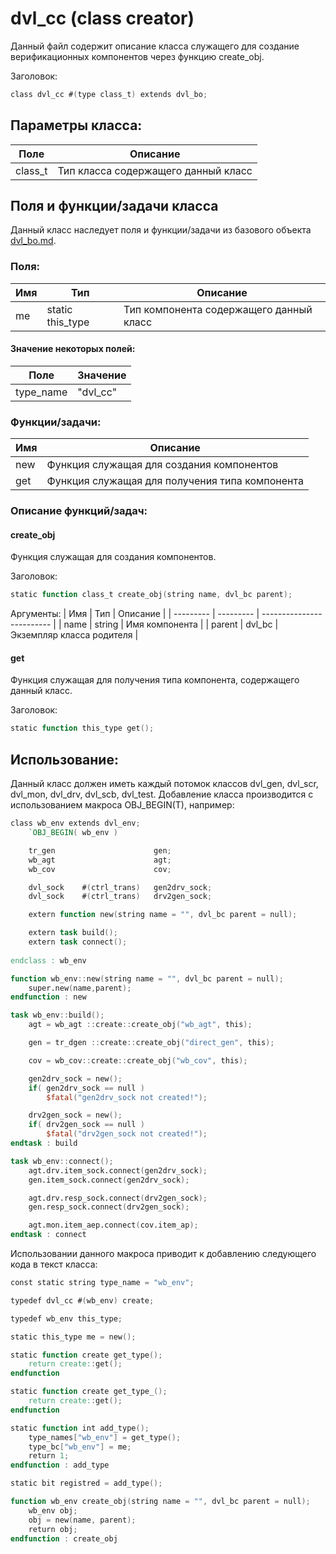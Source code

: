 # dvl_cc (class creator)
Данный файл содержит описание класса служащего для создание верификационных компонентов через функцию create_obj.

Заголовок:
```Verilog
class dvl_cc #(type class_t) extends dvl_bo;
```

## Параметры класса:

| Поле      | Описание                              |
| --------- | ------------------------------------- |
| class_t   | Тип класса содержащего данный класс   |

## Поля и функции/задачи класса

Данный класс наследует поля и функции/задачи из базового объекта [dvl_bo.md](dvl_bo.md).

### Поля:
| Имя   | Тип               | Описание                                  |
| ----- | ----------------- | ----------------------------------------- |
| me    | static this_type  | Тип компонента содержащего данный класс   |

#### Значение некоторых полей:

| Поле      | Значение  |
| --------- | --------- |
| type_name | "dvl_cc"  |

### Функции/задачи:
| Имя       | Описание                                          |
| --------- | ------------------------------------------------- |
| new       | Функция служащая для создания компонентов         |
| get       | Функция служащая для получения типа компонента    |

### Описание функций/задач:

#### create_obj
Функция служащая для создания компонентов.

Заголовок:
```Verilog
static function class_t create_obj(string name, dvl_bc parent);
```

Аргументы:
| Имя       | Тип       | Описание                  |
| --------- | --------- | ------------------------- |
| name      | string    | Имя компонента            |
| parent    | dvl_bc    | Экземпляр класса родителя |

#### get
Функция служащая для получения типа компонента, содержащего данный класс.

Заголовок:
```Verilog
static function this_type get();
```

## Использование:

Данный класс должен иметь каждый потомок классов dvl_gen, dvl_scr, dvl_mon, dvl_drv, dvl_scb, dvl_test. Добавление класса производится с использованием макроса OBJ_BEGIN(T), например:

```Verilog
class wb_env extends dvl_env;
    `OBJ_BEGIN( wb_env )

    tr_gen                      gen;
    wb_agt                      agt;
    wb_cov                      cov;

    dvl_sock    #(ctrl_trans)   gen2drv_sock;
    dvl_sock    #(ctrl_trans)   drv2gen_sock;

    extern function new(string name = "", dvl_bc parent = null);

    extern task build();
    extern task connect();
    
endclass : wb_env

function wb_env::new(string name = "", dvl_bc parent = null);
    super.new(name,parent);
endfunction : new

task wb_env::build();
    agt = wb_agt ::create::create_obj("wb_agt", this);

    gen = tr_dgen ::create::create_obj("direct_gen", this);

    cov = wb_cov::create::create_obj("wb_cov", this);

    gen2drv_sock = new();
    if( gen2drv_sock == null )
        $fatal("gen2drv_sock not created!");

    drv2gen_sock = new();
    if( drv2gen_sock == null )
        $fatal("drv2gen_sock not created!");
endtask : build

task wb_env::connect();
    agt.drv.item_sock.connect(gen2drv_sock);
    gen.item_sock.connect(gen2drv_sock);

    agt.drv.resp_sock.connect(drv2gen_sock);
    gen.resp_sock.connect(drv2gen_sock);

    agt.mon.item_aep.connect(cov.item_ap);
endtask : connect
```

Использовании данного макроса приводит к добавлению следующего кода в текст класса:

```Verilog
const static string type_name = "wb_env";

typedef dvl_cc #(wb_env) create;

typedef wb_env this_type;

static this_type me = new();

static function create get_type();
    return create::get();
endfunction

static function create get_type_();
    return create::get();
endfunction

static function int add_type();
    type_names["wb_env"] = get_type();
    type_bc["wb_env"] = me;
    return 1;
endfunction : add_type

static bit registred = add_type();

function wb_env create_obj(string name = "", dvl_bc parent = null);
    wb_env obj;
    obj = new(name, parent);
    return obj;
endfunction : create_obj
```